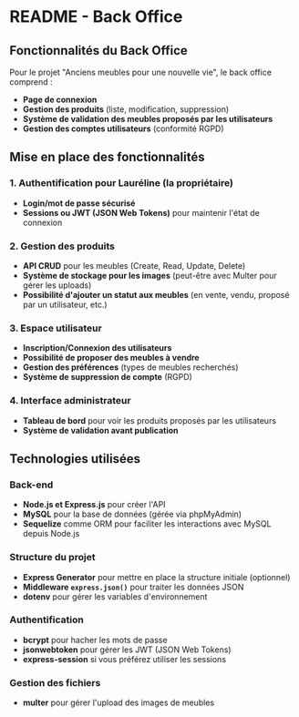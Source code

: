 # README - Back Office

## Fonctionnalités du Back Office

Pour le projet "Anciens meubles pour une nouvelle vie", le back office comprend :

- **Page de connexion**
- **Gestion des produits** (liste, modification, suppression)
- **Système de validation des meubles proposés par les utilisateurs**
- **Gestion des comptes utilisateurs** (conformité RGPD)

## Mise en place des fonctionnalités

### 1. Authentification pour Lauréline (la propriétaire)

- **Login/mot de passe sécurisé**
- **Sessions ou JWT (JSON Web Tokens)** pour maintenir l'état de connexion

### 2. Gestion des produits

- **API CRUD** pour les meubles (Create, Read, Update, Delete)
- **Système de stockage pour les images** (peut-être avec Multer pour gérer les uploads)
- **Possibilité d'ajouter un statut aux meubles** (en vente, vendu, proposé par un utilisateur, etc.)

### 3. Espace utilisateur

- **Inscription/Connexion des utilisateurs**
- **Possibilité de proposer des meubles à vendre**
- **Gestion des préférences** (types de meubles recherchés)
- **Système de suppression de compte** (RGPD)

### 4. Interface administrateur

- **Tableau de bord** pour voir les produits proposés par les utilisateurs
- **Système de validation avant publication**

## Technologies utilisées

### Back-end

- **Node.js et Express.js** pour créer l'API
- **MySQL** pour la base de données (gérée via phpMyAdmin)
- **Sequelize** comme ORM pour faciliter les interactions avec MySQL depuis Node.js

### Structure du projet

- **Express Generator** pour mettre en place la structure initiale (optionnel)
- **Middleware `express.json()`** pour traiter les données JSON
- **dotenv** pour gérer les variables d'environnement

### Authentification

- **bcrypt** pour hacher les mots de passe
- **jsonwebtoken** pour gérer les JWT (JSON Web Tokens)
- **express-session** si vous préférez utiliser les sessions

### Gestion des fichiers

- **multer** pour gérer l'upload des images de meubles
